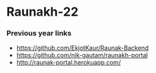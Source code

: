 # Raunakh-22

### Previous year links
- https://github.com/EkjotKaur/Raunak-Backend
- https://github.com/nik-gautam/raunakh-portal
- http://raunak-portal.herokuapp.com/
